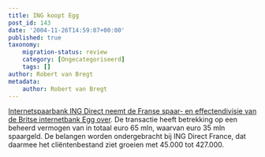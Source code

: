 ```yaml
---
title: ING koopt Egg
post_id: 143
date: '2004-11-26T14:59:07+00:00'
published: true
taxonomy:
    migration-status: review
    category: [Ongecategoriseerd]
    tags: []
author: Robert van Bregt
metadata:
    author: Robert van Bregt
---
```

[Internetspaarbank ING Direct neemt de Franse spaar- en effectendivisie van de Britse internetbank Egg over](http://www.fd.nl/ShowKrantArtikel.asp?KrantArtikelId=492576). De transactie heeft betrekking op een beheerd vermogen van in totaal euro 65 mln, waarvan euro 35 mln spaargeld. De belangen worden ondergebracht bij ING Direct France, dat daarmee het cliëntenbestand ziet groeien met 45.000 tot 427.000.